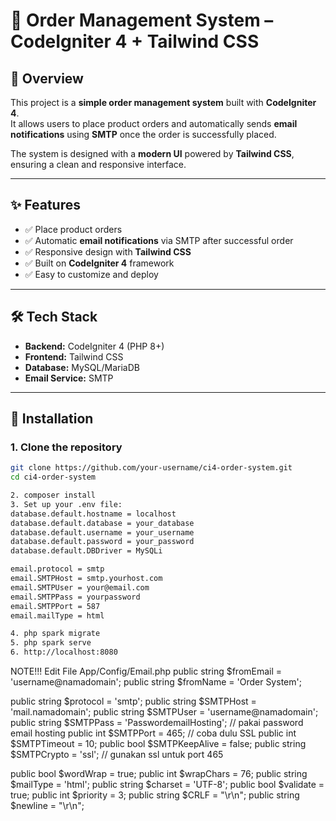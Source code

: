 # 🛒 Order Management System – CodeIgniter 4 + Tailwind CSS

## 📌 Overview

This project is a **simple order management system** built with **CodeIgniter 4**.  
It allows users to place product orders and automatically sends **email notifications** using **SMTP** once the order is successfully placed.

The system is designed with a **modern UI** powered by **Tailwind CSS**, ensuring a clean and responsive interface.

---

## ✨ Features

- ✅ Place product orders
- ✅ Automatic **email notifications** via SMTP after successful order
- ✅ Responsive design with **Tailwind CSS**
- ✅ Built on **CodeIgniter 4** framework
- ✅ Easy to customize and deploy

---

## 🛠️ Tech Stack

- **Backend:** CodeIgniter 4 (PHP 8+)
- **Frontend:** Tailwind CSS
- **Database:** MySQL/MariaDB
- **Email Service:** SMTP

---

## 🚀 Installation

### 1. Clone the repository

```bash
git clone https://github.com/your-username/ci4-order-system.git
cd ci4-order-system

2. composer install
3. Set up your .env file:
database.default.hostname = localhost
database.default.database = your_database
database.default.username = your_username
database.default.password = your_password
database.default.DBDriver = MySQLi

email.protocol = smtp
email.SMTPHost = smtp.yourhost.com
email.SMTPUser = your@email.com
email.SMTPPass = yourpassword
email.SMTPPort = 587
email.mailType = html

4. php spark migrate
5. php spark serve
6. http://localhost:8080
```

NOTE!!!
Edit File App/Config/Email.php
public string $fromEmail = 'username@namadomain';
public string $fromName = 'Order System';

public string $protocol = 'smtp';
public string $SMTPHost = 'mail.namadomain';
public string $SMTPUser = 'username@namadomain';
public string $SMTPPass = 'PasswordemailHosting'; // pakai password email hosting
public int $SMTPPort = 465; // coba dulu SSL
public int $SMTPTimeout = 10;
public bool $SMTPKeepAlive = false;
public string $SMTPCrypto = 'ssl'; // gunakan ssl untuk port 465

public bool $wordWrap = true;
public int $wrapChars = 76;
public string $mailType = 'html';
public string $charset = 'UTF-8';
public bool $validate = true;
public int $priority = 3;
public string $CRLF = "\r\n";
public string $newline = "\r\n";
